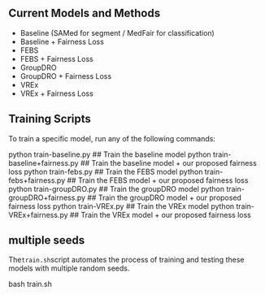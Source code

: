 ## Current Models and Methods
- Baseline (SAMed for segment / MedFair for classification)
- Baseline + Fairness Loss
- FEBS
- FEBS + Fairness Loss
- GroupDRO
- GroupDRO + Fairness Loss
- VREx
- VREx + Fairness Loss

## Training Scripts
To train a specific model, run any of the following commands:

python train-baseline.py                ## Train the baseline model
python train-baseline+fairness.py       ## Train the baseline model + our proposed fairness loss
python train-febs.py                    ## Train the FEBS model
python train-febs+fairness.py           ## Train the FEBS model + our proposed fairness loss
python train-groupDRO.py                ## Train the groupDRO model
python train-groupDRO+fairness.py       ## Train the groupDRO model + our proposed fairness loss
python train-VREx.py                    ## Train the VREx model
python train-VREx+fairness.py           ## Train the VREx model + our proposed fairness loss


## multiple seeds

The`train.sh`script automates the process of training and testing these models with multiple random seeds. 

bash train.sh
